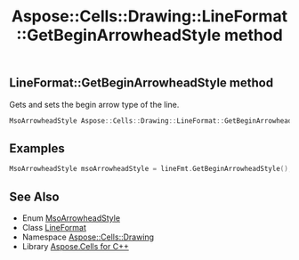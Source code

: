﻿---
title: Aspose::Cells::Drawing::LineFormat::GetBeginArrowheadStyle method
linktitle: GetBeginArrowheadStyle
second_title: Aspose.Cells for C++ API Reference
description: 'Aspose::Cells::Drawing::LineFormat::GetBeginArrowheadStyle method. Gets and sets the begin arrow type of the line in C++.'
type: docs
weight: 1500
url: /cpp/aspose.cells.drawing/lineformat/getbeginarrowheadstyle/
---
## LineFormat::GetBeginArrowheadStyle method


Gets and sets the begin arrow type of the line.

```cpp
MsoArrowheadStyle Aspose::Cells::Drawing::LineFormat::GetBeginArrowheadStyle()
```


## Examples


```cpp
MsoArrowheadStyle msoArrowheadStyle = lineFmt.GetBeginArrowheadStyle();
```

## See Also

* Enum [MsoArrowheadStyle](../../msoarrowheadstyle/)
* Class [LineFormat](../)
* Namespace [Aspose::Cells::Drawing](../../)
* Library [Aspose.Cells for C++](../../../)
